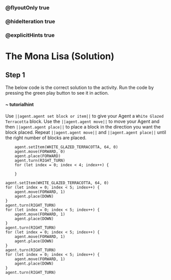### @flyoutOnly true
### @hideIteration true
### @explicitHints true

# The Mona Lisa (Solution)

## Step 1
The below code is the correct solution to the activity. Run the code by pressing the green play button to see it in action.

#### ~ tutorialhint 
Use ``||agent.agent set block or item||`` to give your Agent a `White Glazed Terracotta` block. Use the ``||agent.agent move||`` to move your Agent and then ``||agent.agent place||`` to place a block in the direction you want the block placed. Repeat ``||agent.agent move||`` and ``||agent.agent place||`` until the right number of blocks are placed.

```ghost
    agent.setItem(WHITE_GLAZED_TERRACOTTA, 64, 0)
    agent.move(FORWARD, 0)
    agent.place(FORWARD)
    agent.turn(RIGHT_TURN)
    for (let index = 0; index < 4; index++) {
    	
    }
```
```template
agent.setItem(WHITE_GLAZED_TERRACOTTA, 64, 0)
for (let index = 0; index < 5; index++) {
    agent.move(FORWARD, 1)
    agent.place(DOWN)
}
agent.turn(RIGHT_TURN)
for (let index = 0; index < 5; index++) {
    agent.move(FORWARD, 1)
    agent.place(DOWN)    	
}
agent.turn(RIGHT_TURN)
for (let index = 0; index < 5; index++) {
    agent.move(FORWARD, 1)
    agent.place(DOWN)    	
}
agent.turn(RIGHT_TURN)
for (let index = 0; index < 5; index++) {
    agent.move(FORWARD, 1)
    agent.place(DOWN)    	
}
agent.turn(RIGHT_TURN)
```
```package
```
